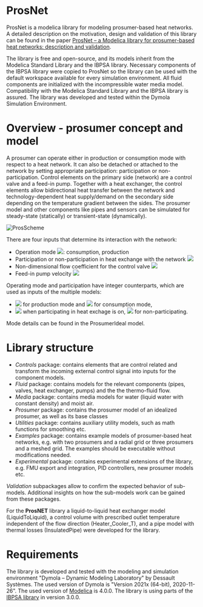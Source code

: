 # ProsNet
ProsNet is a modelica library for modeling prosumer-based heat networks.
A detailed description on the motivation, design and validation of this library can be found in the paper [ProsNet – a Modelica library for prosumer-based heat networks: description and validation](https://www.doi.org/10.1088/1742-6596/2042/1/012031).

The library is free and open-source, and its models inherit from the Modelica Standard Library and the IBPSA library. Necessary components of the IBPSA library were copied to ProsNet so the library can be used with the default workspace available for every simulation environment. All fluid components are initialized with the incompressible water media model. Compatibility with the Modelica Standard Library and the IBPSA library is assured.
The library was developed and tested within the Dymola Simulation Environment.

# Overview - prosumer concept and model
A prosumer can operate either in production or consumption mode with respect to a heat network. It can also be detached or attached to the network by setting appropriate participation: participation or non-participation. Control elements on the primary side (network) are a control valve and a feed-in pump. Together with a heat exchanger, the control elements allow bidirectional heat transfer between the network and technology-dependent heat supply/demand on the secondary side depending on the temperature gradient between the sides. The prosumer model and other components like pipes and sensors can be simulated for steady-state (statically) or transient-state (dynamically).

![ProsScheme](https://user-images.githubusercontent.com/54630145/157418834-7e4c67e4-211d-4cb5-a4be-304b689c7e67.gif)

There are four inputs that determine its interaction with the network:
* Operation mode <img src="https://render.githubusercontent.com/render/math?math=\mu">: consumption, production
* Participation or non-participation in heat exchange with the network <img src="https://render.githubusercontent.com/render/math?math=\pi">
* Non-dimensional flow coefficient for the control valve <img src="https://render.githubusercontent.com/render/math?math=\kappa">
* Feed-in pump velocity <img src="https://render.githubusercontent.com/render/math?math=u">

Operating mode and participation have integer counterparts, which are used as inputs of the multiple models:
- <img src="https://render.githubusercontent.com/render/math?math=\mu=1"> for production mode and <img src="https://render.githubusercontent.com/render/math?math=\mu=-1"> for consumption mode,
- <img src="https://render.githubusercontent.com/render/math?math=\pi=1"> when participating in heat exchage is on, <img src="https://render.githubusercontent.com/render/math?math=\pi=0"> for non-participating.

Mode details can be found in the ProsumerIdeal model.

# Library structure
* *Controls* package: contains elements that are control related and transform the incoming external control signal into inputs for the component models.
* *Fluid* package: contains models for the relevant components (pipes, valves, heat exchanger, pumps) and the the thermo-fluid flow.
* *Media* package: contains media models for water (liquid water with constant density) and moist air.
* *Prosumer* package: contains the prosumer model of an idealized prosumer, as well as its base classes
* *Utilities* package: contains auxiliary utility models, such as math functions for smoothing etc.
* *Examples* package: contains example models of prosumer-based heat networks, e.g. with two prosumers and a radial grid or three prosumers and a meshed grid. The examples should be executable without modifications needed.
* *Experimental* package: contains experimental extensions of the library, e.g. FMU export and integration, PID controllers, new prosumer models etc.

*Validation* subpackages allow to confirm the expected behavior of sub-models. Additional insights on how the sub-models work can be gained from these packages.

For the **ProsNET** library a liquid-to-liquid heat exchanger model (LiquidToLiquid), a control volume with prescribed outlet temperature independent of the flow direction (Heater_Cooler_T), and a pipe model with thermal losses (InsulatedPipe) were developed for the library.
 

# Requirements
The library is developed and tested with the modeling and simulation environment "Dymola – Dynamic Modeling Laboratory" by Dessault Systèmes. The used version of Dymola is "Version 2021x (64-bit), 2020-11-26". The used version of [Modelica](https://github.com/modelica/ModelicaStandardLibrary) is 4.0.0. The library is using parts of the [IBPSA library](https://github.com/ibpsa/modelica-ibpsa) in version 3.0.0.
